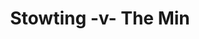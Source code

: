 ---
year: "2015"
serialNumber: "0466" 
game: "Stowting"
title: "Stowting -v- The Min"
gameLocation: ""
gameDate: ""
result: ""
resultType: ""
type: "game"
---
